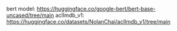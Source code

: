 bert model: https://huggingface.co/google-bert/bert-base-uncased/tree/main
aclImdb_v1: https://huggingface.co/datasets/NolanChai/aclImdb_v1/tree/main
